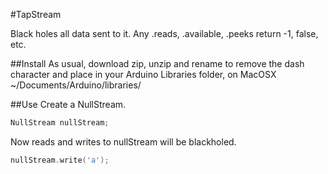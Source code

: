 #TapStream

Black holes all data sent to it. Any .reads, .available, .peeks return -1, false, etc.

##Install
As usual, download zip, unzip and rename to remove the dash character and place in your Arduino Libraries folder, on MacOSX ~/Documents/Arduino/libraries/

##Use
Create a NullStream.
```cpp
NullStream nullStream;
```

Now reads and writes to nullStream will be blackholed.
```cpp
nullStream.write('a');
```
